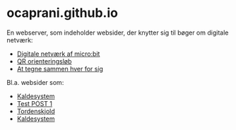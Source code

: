 # ocaprani.github.io
En webserver, som indeholder websider, der knytter sig til bøger om digitale netværk:
 
<ul>
  <li><a href="https://www.skoletube.dk/video/8303847/a1254d72b9a436b53a3d0819ee8fad8e">Digitale netværk af micro:bit</a></li>
  <li><a href="https://www.skoletube.dk/video/8338419/f7c90ebcda330f6db15de795610a8dd3">QR orienteringsløb</a></li>
  <li><a href="https://www.skoletube.dk/video/8323121/c40935dc4305e04698f975ee638be220">At tegne sammen hver for sig</a></li>
</ul>

Bl.a. websider som:
<ul>
 <li><a href="https://ocaprani.github.io/Kaldesystem/">Kaldesystem</a></li>
 <li><a href="https://ocaprani.github.io/TordenskjoldCookie/">Test POST 1</a></li>
 <li><a href="https://ocaprani.github.io/TordenskjoldCookie/">Tordenskjold</a></li>
 <li><a href="https://ocaprani.github.io/Kaldesystem/">Kaldesystem</a></li>
</ul>
